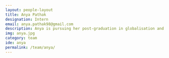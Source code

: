 ```yaml
---
layout: people-layout
title: Anya Pathak
designation: Intern
email: anya.pathak98@gmail.com
description: Anya is pursuing her post-graduation in globalisation and labour from TISS, Mumbai. Her research focuses on exploring and designing feasible and flexible micro-pension programmes to extend social protection to impoverished and vulnerable communities in India. She is an avid reader, and enjoys yoga and painting during her free time.
img: anya.jpg
category: team
ide: anya
permalink: /team/anya/
---
```

